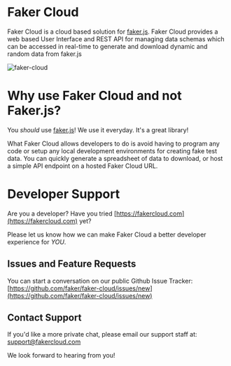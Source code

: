 
# Faker Cloud

Faker Cloud is a cloud based solution for [faker.js](https://github.com/Marak/faker.js). Faker Cloud provides a web based User Interface and REST API for managing data schemas which can be accessed in real-time to generate and download dynamic and random data from faker.js

![faker-cloud](https://user-images.githubusercontent.com/70011/109909065-758a1900-7c73-11eb-92ec-7f9f75d55b2b.png)

# Why use Faker Cloud and not Faker.js?

You *should* use [faker.js](https://github.com/Marak/faker.js)! We use it everyday. It's a great library!

What Faker Cloud allows developers to do is avoid having to program any code or setup any local development environments for creating fake test data. You can quickly generate a spreadsheet of data to download, or host a simple API endpoint on a hosted Faker Cloud URL.

# Developer Support

Are you a developer? Have you tried [https://fakercloud.com](https://fakercloud.com) yet? 

Please let us know how we can make Faker Cloud a better developer experience for *YOU*.

## Issues and Feature Requests 

You can start a conversation on our public Github Issue Tracker: [https://github.com/faker/faker-cloud/issues/new](https://github.com/faker/faker-cloud/issues/new)

## Contact Support 

If you'd like a more private chat, please email our support staff at: [support@fakercloud.com](support@fakercloud.com)

We look forward to hearing from you!
